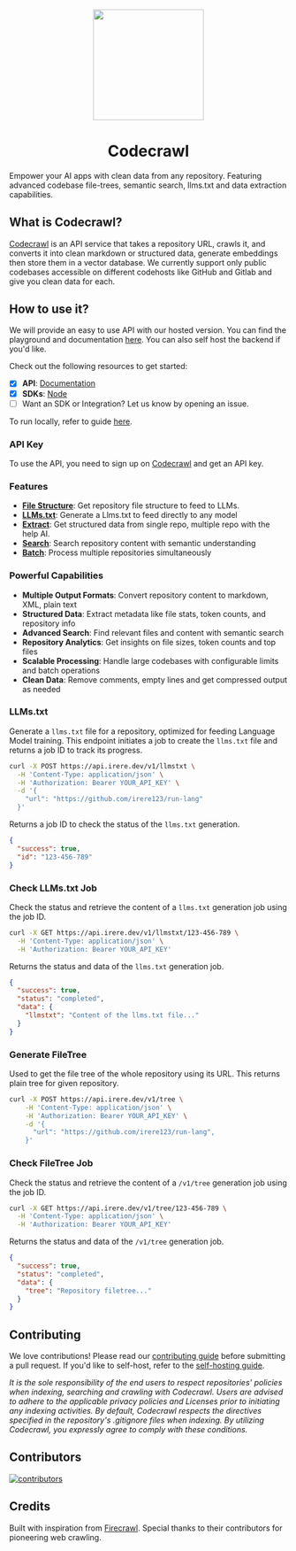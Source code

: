<h3 align="center">
  <a name="readme-top"></a>
  <img
    src="https://raw.githubusercontent.com/Idee8/codecrawl/refs/heads/main/assets/logo.svg"
    height="200"
    width="200"
  >
</h3>

<div align="center">
   <h1>Codecrawl</h1>
</div>

Empower your AI apps with clean data from any repository. Featuring advanced codebase file-trees, semantic search, llms.txt and data extraction capabilities.


## What is Codecrawl?

[Codecrawl](https://crawl.irere.dev?ref=github) is an API service that takes a repository URL, crawls it, and converts it into clean markdown or structured data, generate embeddings then store them in a vector database. We currently support only public codebases accessible on different codehosts like GitHub and Gitlab and give you clean data for each.

## How to use it?

We will provide an easy to use API with our hosted version. You can find the playground and documentation [here](https://crawl.irere.dev/playground). You can also self host the backend if you'd like.

Check out the following resources to get started:
- [x] **API**: [Documentation](#cooming-soon)
- [x] **SDKs**: [Node](https://github.com/Idee8/codecrawl/blob/main/packages/sdk)
- [ ] Want an SDK or Integration? Let us know by opening an issue.

To run locally, refer to guide [here](https://github.com/Idee8/codecrawl/blob/main/CONTRIBUTING.md).

### API Key

To use the API, you need to sign up on [Codecrawl](https://crawl.irere.dev) and get an API key.

### Features

- [**File Structure**](#filetree): Get repository file structure to feed to LLMs.
- [**LLMs.txt**](#llms.txt): Generate a Llms.txt to feed directly to any model
- [**Extract**](#indexing): Get structured data from single repo, multiple repo with the help AI.
- [**Search**](#search): Search repository content with semantic understanding
- [**Batch**](#batch-indexing-multiple-urls): Process multiple repositories simultaneously

### Powerful Capabilities
- **Multiple Output Formats**: Convert repository content to markdown, XML, plain text
- **Structured Data**: Extract metadata like file stats, token counts, and repository info
- **Advanced Search**: Find relevant files and content with semantic search
- **Repository Analytics**: Get insights on file sizes, token counts and top files
- **Scalable Processing**: Handle large codebases with configurable limits and batch operations
- **Clean Data**: Remove comments, empty lines and get compressed output as needed


### LLMs.txt

Generate a `llms.txt` file for a repository, optimized for feeding Language Model training. This endpoint initiates a job to create the `llms.txt` file and returns a job ID to track its progress.

```bash
curl -X POST https://api.irere.dev/v1/llmstxt \
  -H 'Content-Type: application/json' \
  -H 'Authorization: Bearer YOUR_API_KEY' \
  -d '{
    "url": "https://github.com/irere123/run-lang"
  }'
```

Returns a job ID to check the status of the `llms.txt` generation.

```json
{
  "success": true,
  "id": "123-456-789"
}
```

### Check LLMs.txt Job

Check the status and retrieve the content of a `llms.txt` generation job using the job ID.

```bash
curl -X GET https://api.irere.dev/v1/llmstxt/123-456-789 \
  -H 'Content-Type: application/json' \
  -H 'Authorization: Bearer YOUR_API_KEY'
```

Returns the status and data of the `llms.txt` generation job.

```json
{
  "success": true,
  "status": "completed",
  "data": {
    "llmstxt": "Content of the llms.txt file..."
  }
}
```

### Generate FileTree

Used to get the file tree of the whole repository using its URL. This returns plain tree for given repository. 
```bash cURL
curl -X POST https://api.irere.dev/v1/tree \
    -H 'Content-Type: application/json' \
    -H 'Authorization: Bearer YOUR_API_KEY' \
    -d '{
      "url": "https://github.com/irere123/run-lang", 
    }'
```

### Check FileTree Job

Check the status and retrieve the content of a `/v1/tree` generation job using the job ID.

```bash
curl -X GET https://api.irere.dev/v1/tree/123-456-789 \
  -H 'Content-Type: application/json' \
  -H 'Authorization: Bearer YOUR_API_KEY'
```

Returns the status and data of the `/v1/tree` generation job.

```json
{
  "success": true,
  "status": "completed",
  "data": {
    "tree": "Repository filetree..."
  }
}
```

## Contributing

We love contributions! Please read our [contributing guide](CONTRIBUTING.md) before submitting a pull request. If you'd like to self-host, refer to the [self-hosting guide](SELF_HOST.md).

_It is the sole responsibility of the end users to respect repositories' policies when indexing, searching and crawling with Codecrawl. Users are advised to adhere to the applicable privacy policies and Licenses prior to initiating any indexing activities. By default, Codecrawl respects the directives specified in the repository's .gitignore files when indexing. By utilizing Codecrawl, you expressly agree to comply with these conditions._

## Contributors

<a href="https://github.com/Idee8/codecrawl/graphs/contributors">
  <img alt="contributors" src="https://contrib.rocks/image?repo=Idee8/codecrawl"/>
</a>


## Credits 

Built with inspiration from [Firecrawl](https://github.com/mendableai/firecrawl). Special thanks to their contributors for pioneering web crawling.
